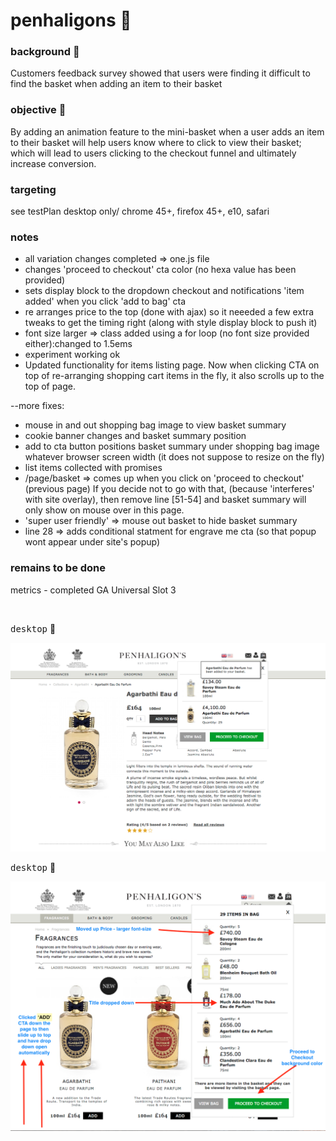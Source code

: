 # penhaligons  :rocket:

### background  :bell:
Customers feedback survey showed that users were finding it difficult to find the basket when adding an item to their basket

### objective :book:
By adding an animation feature to the mini-basket when a  user adds an item to their basket will help users know where to click to view their basket; which will lead to users clicking to the checkout funnel and ultimately increase conversion. 

### targeting
see testPlan
desktop only/ chrome 45+, firefox 45+, e10, safari



### notes
- all variation changes completed => one.js file
- changes 'proceed to checkout' cta color (no hexa value has been provided)
- sets display block to the dropdown checkout and notifications 'item added'
  when you click 'add to bag' cta
- re arranges price to the top (done with ajax) so it neeeded
  a few extra tweaks to get the timing right (along with style display block to push it)
- font size larger => class added using a for loop (no font size provided either):changed to 1.5ems
- experiment working ok
- Updated functionality for items listing page. Now when clicking CTA on top of re-arranging shopping cart items in the fly, it also scrolls up to the top of page.

--more fixes:
- mouse in and out shopping bag image to view basket summary
- cookie banner changes and basket summary position
- add to cta button positions basket summary under shopping bag image whatever browser screen width
  (it does not suppose to resize on the fly)
- list items collected with promises
- /page/basket => comes up when you click on 'proceed to checkout' (previous page)
  If you decide not to go with that, (because 'interferes' with site overlay), then remove line [51-54] and basket summary will only show on mouse over in this page.
- 'super user friendly' => mouse out basket to hide basket summary  
- line 28 => adds conditional statment for engrave me cta (so that popup wont appear under site's popup)	



### remains to be done
metrics - completed
GA Universal Slot 3 

<br/>




<kbd>desktop</kbd>  :rocket:     

![](/images/finaldraft.png) 

<kbd>desktop</kbd>  :rocket:     

![](/images/listingPg.png) 



